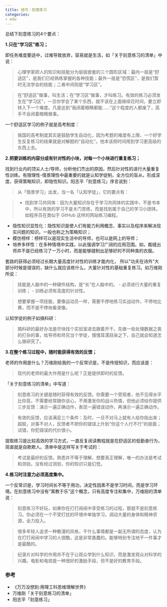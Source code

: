 ```yaml
---
title: 技巧：刻意练习
categories: 
- edu
---
```


总结下刻意练习的4个要点：
	
**1.只在“学习区”练习；**

即任务难度要适中，过难导致放弃，容易就是生活，如「关于刻意练习的清单」中说：
> 心理学家把人的知识和技能分为层层嵌套的三个圆形区域：最内一层是“舒适区”，是我们已经熟练掌握的各种技能；最外一层是“恐慌区”，是我们暂时无法学会的技能；二者中间则是“学习区”。

> 在“舒适区”做事，叫生活；在“学习区”做事，才叫练习。有效的练习必须发生在“学习区”，一旦你学会了某个东西，就不该在上面继续花时间，要立即转入下一个难度。凡是达到“我闭着眼睛都能……”这个程度的人都废了，高手不会闭着眼睛做事。

一个舒适区学习的例子就是高考制度：
> 我国的高考制度其实是鼓励学生自动化，因为考题的难度有上限，一个好学生反复练习的结果就是对解题的“自动化”。他本该把时间用到学习更高级的东西上去。

**2.把要训练的内容分成有针对性的小块，对每一个小块进行重复练习；**

找到行业内的顶尖人士/导师，分析他们杰出的原因，然后针对性的进行大量重复性训练。有限理性-情景理性中最重要的就是认知学徒制，全方位的盲从，形成深度，获得策略知识，即隐性知识。阳志平「刻意练习」序言说到：
> 从「情景学习」出发，当一名「认知学徒」，它的要点有：

> * 找到学习共同体：因为大量知识存在于学习共同体的实践中，不是书本中，所以有效的学习不是关门苦练，而是找到属于自己的学习小团体。如程序员在类似于 GitHub 这样的网站练习编程。
* 隐性知识显性化：隐性知识是使人们有能力利用概念、事实以及程序来解决现实问题的知识。一般也称之为策略知识；
* 模仿榜样：榜样可以是现实生活中的导师，也可以是网上的导师；
* 培养多样性：在多种情境中实践，以此强调学习广阔的应用范围。如，裁缝出师并不是已经练习了一万小时，而是能够缝制出足够好的不同种类的衣服。

套路的获得必须经过长期大量高度针对性的训练才能内化，
所以"功夫在诗外"大部分时候是错误的，缺什么就应该练什么，大量针对性的基础重复练习。如万维刚所说：

> 技能是人脑中的一种硬件结构，是“长”在人脑中的。
	- 必须进行大量的重复训练；
	- 训练必须有高度的针对性。

> 想要掌握一项技能，要像运动员一样，需要不停地练习实战动作，不停地比赛，而不是不停地看录像。

认知学徒的例子如搞科研：		
> 搞科研的最好办法是尽快找个实验室进去跟着开干。先做一些处理数据之类的打杂的事，给导师和师兄当个学徒，慢慢耳濡目染之下，自己就会知道怎么做研究了。

**3.在整个练习过程中，随时能获得有效的反馈；**

老师的作用是什么？万维刚给我的一个反常识是，不是传授知识，而应该是：
> 现代的老师的最大作用是什么呢？正是提供即时的反馈。
	
「关于刻意练习的清单」中写道：
> 刻意练习的关键是随时获得有效的反馈。你需要一个旁观者，他不见得水平比你高，不需要经常跟你谈心，不用激发你的战斗热情，但他必须给你提供三步反馈：演示一遍正确动作，表现一遍错误动作，再演示一遍正确动作。

> 有效的反馈，应该满足三个条件：及时，一旦不对马上就有人给你指出来；超脱，对事不对人，反馈者不把你的错误上升到“你这个人行不行”的层面；试错，你犯错误的代价很小。

提取练习是比较高效的学习方式，一直反复阅读教程就是在舒适区的低勤奋行为，简直就是自欺欺人。清单中是这样写关于考试的：
> 考试是最好的反馈。熟悉并不等于理解，想要真正理解，唯一的办法是考试和测验。没有经过测验，你的知识只是幻觉。

**4.练习时注意力必须高度集中。**
	
一个反常识是，学习时间长不等于用功，决定性因素不是学习时间，而是学习环境。在刻意练习中没有“寓教于乐”这个概念，只有高度专注和集中，万维刚的清单说：

> 刻意练习不好玩，如果你在打打闹闹中享受练习的过程，那就不是刻意练习。你必须在一个不受打扰的环境中单独学习，调动大量的身体和精神资源，全力投入。

> 很多年轻人追求一种散漫的风格，干什么事情都是一副无所谓的态度，认为在打打闹闹中学习的人很酷，这是非常愚蠢的。能够特别专注地干一件事才是最酷的。

> 纪录片对科学的作用并不在于让观众学到什么知识，而是激发观众对科学的兴趣。电影和电视是一种很好的激励手段，但不是好的教育手段。

### 参考
- 《万万没想到:用理工科思维理解世界》
- 万维刚「关于刻意练习的清单」
- 阳志平「刻意练习」

